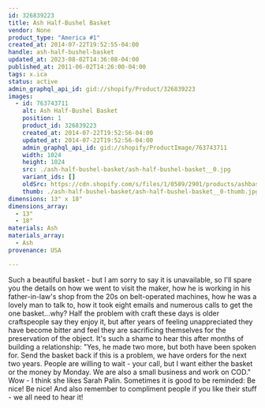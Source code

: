 ```yaml
---
id: 326839223
title: Ash Half-Bushel Basket
vendor: None
product_type: "America #1"
created_at: 2014-07-22T19:52:55-04:00
handle: ash-half-bushel-basket
updated_at: 2023-08-02T14:36:08-04:00
published_at: 2011-06-02T14:26:00-04:00
tags: x.ica
status: active
admin_graphql_api_id: gid://shopify/Product/326839223
images:
  - id: 763743711
    alt: Ash Half-Bushel Basket
    position: 1
    product_id: 326839223
    created_at: 2014-07-22T19:52:56-04:00
    updated_at: 2014-07-22T19:52:56-04:00
    admin_graphql_api_id: gid://shopify/ProductImage/763743711
    width: 1024
    height: 1024
    src: ./ash-half-bushel-basket/ash-half-bushel-basket__0.jpg
    variant_ids: []
    oldSrc: https://cdn.shopify.com/s/files/1/0589/2901/products/ashbasket.jpeg?v=1406073176
    thumb: ./ash-half-bushel-basket/ash-half-bushel-basket__0-thumb.jpg
dimensions: 13" x 18"
dimensions_array:
  - 13"
  - 18"
materials: Ash
materials_array:
  - Ash
provenance: USA

---
```


Such a beautiful basket - but I am sorry to say it is unavailable, so I'll spare you the details on how we went to visit the maker, how he is working in his father-in-law's shop from the 20s on belt-operated machines, how he was a lovely man to talk to, how it took eight emails and numerous calls to get the one basket...why? Half the problem with craft these days is older craftspeople say they enjoy it, but after years of feeling unappreciated they have become bitter and feel they are sacrificing themselves for the preservation of the object. It's such a shame to hear this after months of building a relationship: "Yes, he made two more, but both have been spoken for. Send the basket back if this is a problem, we have orders for the next two years. People are willing to wait \- your call, but I want either the basket or the money by Monday. We are also a small business and work on COD." Wow \- I think she likes Sarah Palin. Sometimes it is good to be reminded: Be nice! Be nice! And also remember to compliment people if you like their stuff \- we all need to hear it!